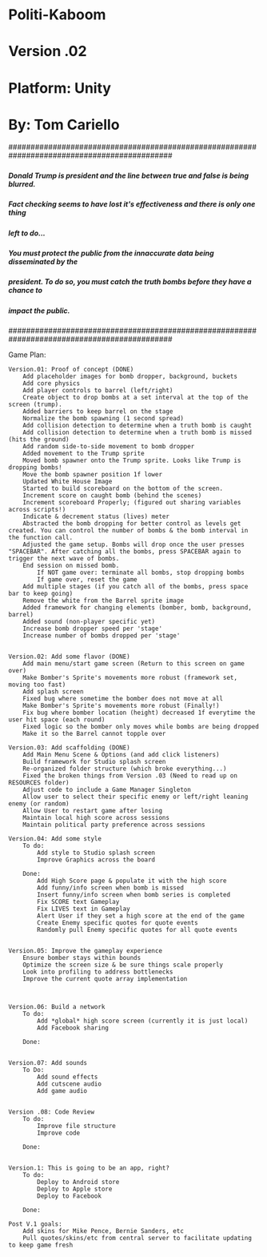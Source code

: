 # Politi-Kaboom
# Version .02
# Platform: Unity
# By: Tom Cariello

#############################################################################################
#####																					#####
##### Donald Trump is president and the line between true and false is being blurred. 	#####
##### Fact checking seems to have lost it's effectiveness and there is only one thing 	#####
##### left to do...																		#####
#####																					#####
##### You must protect the public from the innaccurate data being disseminated by the 	#####
##### president. To do so, you must catch the truth bombs before they have a chance to 	#####
##### impact the public.																#####
#####																					#####
#############################################################################################

Game Plan:

	Version.01: Proof of concept (DONE)
		Add placeholder images for bomb dropper, background, buckets
		Add core physics
		Add player controls to barrel (left/right)
		Create object to drop bombs at a set interval at the top of the screen (trump).
		Added barriers to keep barrel on the stage
		Normalize the bomb spawning (1 second spread)
		Add collision detection to determine when a truth bomb is caught
		Add collision detection to determine when a truth bomb is missed (hits the ground)
		Add random side-to-side movement to bomb dropper
		Added movement to the Trump sprite
		Moved bomb spawner onto the Trump sprite. Looks like Trump is dropping bombs!
		Move the bomb spawner position 1f lower
		Updated White House Image
		Started to build scoreboard on the bottom of the screen.
		Increment score on caught bomb (behind the scenes)
		Increment scoreboard Properly; (figured out sharing variables across scripts!)
		Indicate & decrement status (lives) meter
		Abstracted the bomb dropping for better control as levels get created. You can control the number of bombs & the bomb interval in the function call.
		Adjusted the game setup. Bombs will drop once the user presses "SPACEBAR". After catching all the bombs, press SPACEBAR again to trigger the next wave of bombs.
		End session on missed bomb. 
			If NOT game over: terminate all bombs, stop dropping bombs
			If game over, reset the game
		Add multiple stages (if you catch all of the bombs, press space bar to keep going)
		Remove the white from the Barrel sprite image
		Added framework for changing elements (bomber, bomb, background, barrel)
		Added sound (non-player specific yet)
		Increase bomb dropper speed per 'stage'
		Increase number of bombs dropped per 'stage'
			

	Version.02: Add some flavor (DONE)
		Add main menu/start game screen (Return to this screen on game over)
		Make Bomber's Sprite's movements more robust (framework set, moving too fast)
		Add splash screen
		Fixed bug where sometime the bomber does not move at all
		Make Bomber's Sprite's movements more robust (Finally!)
		Fix bug where bomber location (height) decreased 1f everytime the user hit space (each round)
		Fixed logic so the bomber only moves while bombs are being dropped
		Make it so the Barrel cannot topple over

	Version.03: Add scaffolding (DONE)
		Add Main Menu Scene & Options (and add click listeners)
		Build framework for Studio splash screen
		Re-organized folder structure (which broke everything...)
		Fixed the broken things from Version .03 (Need to read up on RESOURCES folder)
		Adjust code to include a Game Manager Singleton
		Allow user to select their specific enemy or left/right leaning enemy (or random)
		Allow User to restart game after losing
		Maintain local high score across sessions
		Maintain political party preference across sessions

	Version.04: Add some style
		To do:
			Add style to Studio splash screen
			Improve Graphics across the board

		Done: 
			Add High Score page & populate it with the high score
			Add funny/info screen when bomb is missed
			Insert funny/info screen when bomb series is completed
			Fix SCORE text Gameplay
			Fix LIVES text in Gameplay
			Alert User if they set a high score at the end of the game
			Create Enemy specific quotes for quote events
			Randomly pull Enemy specific quotes for all quote events


	Version.05: Improve the gameplay experience 
		Ensure bomber stays within bounds
		Optimize the screen size & be sure things scale properly
		Look into profiling to address bottlenecks
		Improve the current quote array implementation



	Version.06: Build a network
		To do:
			Add *global* high score screen (currently it is just local)
			Add Facebook sharing

		Done: 


	Version.07: Add sounds
		To Do:
			Add sound effects
			Add cutscene audio
			Add game audio
			

	Version .08: Code Review
		To do:
			Improve file structure
			Improve code

		Done: 


	Version.1: This is going to be an app, right?
		To do:
			Deploy to Android store
			Deploy to Apple store
			Deploy to Facebook

		Done: 

	Post V.1 goals:
		Add skins for Mike Pence, Bernie Sanders, etc
		Pull quotes/skins/etc from central server to facilitate updating to keep game fresh